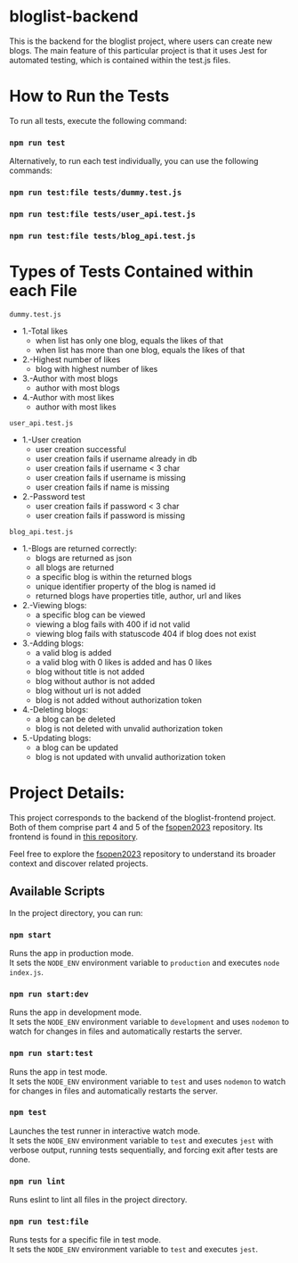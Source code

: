 # bloglist-backend

This is the backend for the bloglist project, where users can create new blogs. The main feature of this particular project is that it uses Jest for automated testing, which is contained within the test.js files.

# How to Run the Tests

To run all tests, execute the following command:

### `npm run test`

Alternatively, to run each test individually, you can use the following commands:

### `npm run test:file tests/dummy.test.js`

### `npm run test:file tests/user_api.test.js`

### `npm run test:file tests/blog_api.test.js`


# Types of Tests Contained within each File

`dummy.test.js`

- 1.-Total likes
    - when list has only one blog, equals the likes of that 
    - when list has more than one blog, equals the likes of that
- 2.-Highest number of likes
    - blog with highest number of likes
- 3.-Author with most blogs
    - author with most blogs
- 4.-Author with most likes
    - author with most likes

`user_api.test.js`

- 1.-User creation
    - user creation successful
    - user creation fails if username already in db
    - user creation fails if username < 3 char
    - user creation fails if username is missing
    - user creation fails if name is missing
- 2.-Password test
    - user creation fails if password < 3 char
    - user creation fails if password is missing

`blog_api.test.js`

- 1.-Blogs are returned correctly:
    - blogs are returned as json
    - all blogs are returned
    - a specific blog is within the returned blogs
    - unique identifier property of the blog is named id
    - returned blogs have properties title, author, url and likes
- 2.-Viewing blogs:
    - a specific blog can be viewed
    - viewing a blog fails with 400 if id not valid
    - viewing blog fails with statuscode 404 if blog does not exist
- 3.-Adding blogs:
    - a valid blog is added
    - a valid blog with 0 likes is added and has 0 likes
    - blog without title is not added
    - blog without author is not added
    - blog without url is not added
    - blog is not added without authorization token
- 4.-Deleting blogs:
    - a blog can be deleted
    - blog is not deleted with unvalid authorization token
- 5.-Updating blogs:
    - a blog can be updated
    - blog is not updated with unvalid authorization token

# Project Details:

This project corresponds to the backend of the bloglist-frontend project. Both of them comprise part 4 and 5 of the [fsopen2023](https://github.com/413C5/fsopen2023) repository. Its frontend is found in [this repository](https://github.com/413C5/bloglist-frontend).

Feel free to explore the [fsopen2023](https://github.com/413C5/fsopen2023) repository to understand its broader context and discover related projects.

## Available Scripts

In the project directory, you can run:

### `npm start`

Runs the app in production mode.\
It sets the `NODE_ENV` environment variable to `production` and executes `node index.js`.

### `npm run start:dev`

Runs the app in development mode.\
It sets the `NODE_ENV` environment variable to `development` and uses `nodemon` to watch for changes in files and automatically restarts the server. 

### `npm run start:test`

Runs the app in test mode.\
It sets the `NODE_ENV` environment variable to `test` and uses `nodemon` to watch for changes in files and automatically restarts the server.

### `npm test`

Launches the test runner in interactive watch mode.\
It sets the `NODE_ENV` environment variable to `test` and executes `jest` with verbose output, running tests sequentially, and forcing exit after tests are done.

### `npm run lint`

Runs eslint to lint all files in the project directory.

### `npm run test:file`

Runs tests for a specific file in test mode.\
It sets the `NODE_ENV` environment variable to `test` and executes `jest`.

